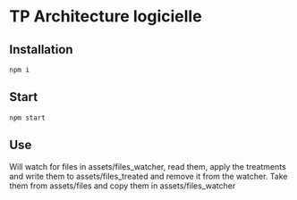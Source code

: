 # TP Architecture logicielle
## Installation

```npm i```

## Start

```npm start```

## Use

Will watch for files in assets/files_watcher, read them, apply the treatments and write them to assets/files_treated and remove it from the watcher.
Take them from assets/files and copy them in assets/files_watcher
